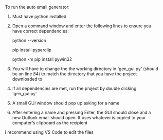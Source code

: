 To run the auto email generator:
1. Must have python installed
2. Open a command window and enter the following lines to ensure you have correct dependencies:

   python --version
   
   pip install pyperclip
   
   python -m pip install pywin32

3. You will have to change the the working directory in 'gen_gui.py' (should be on line 84) to match the directory that you have the project downloaded to 

4. If all dependencies are met, run the project by double clicking 'gen_gui.py'
5. A small GUI window should pop up asking for a name
6. After entering a name and pressing Enter, the GUI should close and a new Outlook email should open. It uses whatever is copied to your computer's clipboard as the recipient

I recommend using VS Code to edit the files
